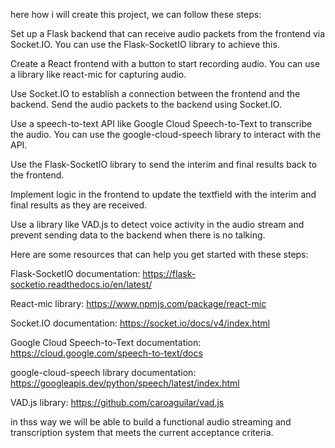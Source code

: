 here how i will create this  project, we can follow these steps:

Set up a Flask backend that can receive audio packets from the frontend via Socket.IO. You can use the Flask-SocketIO library to achieve this.

Create a React frontend with a button to start recording audio. You can use a library like react-mic for capturing audio.

Use Socket.IO to establish a connection between the frontend and the backend. Send the audio packets to the backend using Socket.IO.

Use a speech-to-text API like Google Cloud Speech-to-Text to transcribe the audio. You can use the google-cloud-speech library to interact with the API.

Use the Flask-SocketIO library to send the interim and final results back to the frontend.

Implement logic in the frontend to update the textfield with the interim and final results as they are received.

Use a library like VAD.js to detect voice activity in the audio stream and prevent sending data to the backend when there is no talking.

Here are some resources that can help you get started with these steps:

Flask-SocketIO documentation: https://flask-socketio.readthedocs.io/en/latest/

React-mic library: https://www.npmjs.com/package/react-mic

Socket.IO documentation: https://socket.io/docs/v4/index.html

Google Cloud Speech-to-Text documentation: https://cloud.google.com/speech-to-text/docs

google-cloud-speech library documentation: https://googleapis.dev/python/speech/latest/index.html

VAD.js library: https://github.com/caroaguilar/vad.js

in thss way we will be  able to build a functional audio streaming and transcription system that meets the current   acceptance criteria. 
